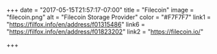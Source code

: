 +++
date = "2017-05-15T21:57:17-07:00"
title = "Filecoin"
image = "filecoin.png"
alt = "Filecoin Storage Provider"
color = "#F7F7F7"
link1 = "https://filfox.info/en/address/f01315486"
link6 = "https://filfox.info/en/address/f01823202"
link2 = "https://filecoin.io/"

+++
